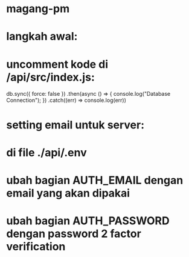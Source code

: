 # magang-pm

# langkah awal:
# uncomment kode di /api/src/index.js:

db.sync({ force: false })
     .then(async () => {
         console.log("Database Connection");
     })
     .catch((err) => console.log(err))

# setting email untuk server:
# di file ./api/.env 
# ubah bagian AUTH_EMAIL dengan email yang akan dipakai
# ubah bagian AUTH_PASSWORD dengan password 2 factor verification
